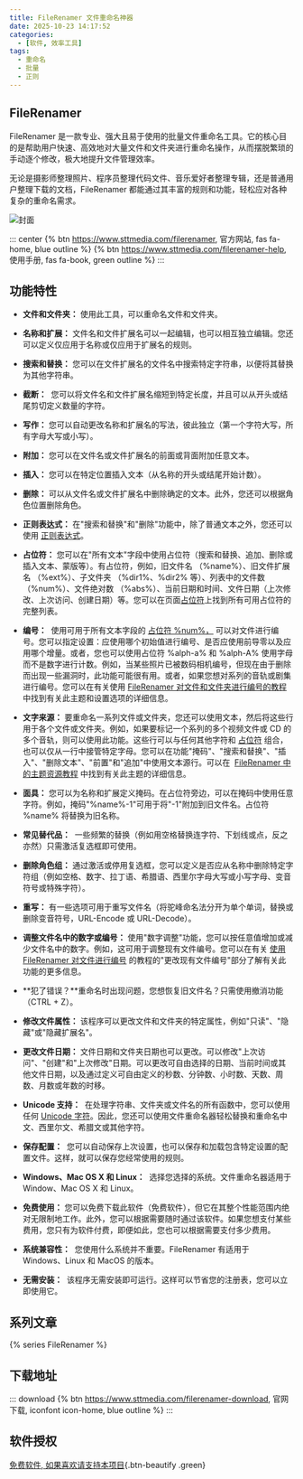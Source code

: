 ```yaml
---
title: FileRenamer 文件重命名神器
date: 2025-10-23 14:17:52
categories:
  - [软件, 效率工具]
tags:
  - 重命名
  - 批量
  - 正则
---
```


## FileRenamer

FileRenamer 是一款专业、强大且易于使用的批量文件重命名工具。它的核心目的是帮助用户快速、高效地对大量文件和文件夹进行重命名操作，从而摆脱繁琐的手动逐个修改，极大地提升文件管理效率。

无论是摄影师整理照片、程序员整理代码文件、音乐爱好者整理专辑，还是普通用户整理下载的文档，FileRenamer 都能通过其丰富的规则和功能，轻松应对各种复杂的重命名需求。

![封面](/images/filerenamer.png)

::: center
{% btn https://www.sttmedia.com/filerenamer, 官方网站, fas fa-home, blue outline %}
{% btn https://www.sttmedia.com/filerenamer-help, 使用手册, fas fa-book, green outline %}
:::

## 功能特性

- **文件和文件夹：** 使用此工具，可以重命名文件和文件夹。

- **名称和扩展：** 文件名和文件扩展名可以一起编辑，也可以相互独立编辑。您还可以定义仅应用于名称或仅应用于扩展名的规则。

- **搜索和替换：** 您可以在文件扩展名的文件名中搜索特定字符串，以便将其替换为其他字符串。

- **截断：**  您可以将文件名和文件扩展名缩短到特定长度，并且可以从开头或结尾剪切定义数量的字符。

- **写作：** 您可以自动更改名称和扩展名的写法，彼此独立（第一个字符大写，所有字母大写或小写）。

- **附加：** 您可以在文件名或文件扩展名的前面或背面附加任意文本。

- **插入：** 您可以在特定位置插入文本（从名称的开头或结尾开始计数）。

- **删除：** 可以从文件名或文件扩展名中删除确定的文本。此外，您还可以根据角色位置删除角色。

- **正则表达式：** 在"搜索和替换"和"删除"功能中，除了普通文本之外，您还可以使用 [正则表达式](https://www.sttmedia.com/regular-expressions)。

- **占位符：** 您可以在"所有文本"字段中使用占位符（搜索和替换、追加、删除或插入文本、蒙版等）。有占位符，例如，旧文件名 （%name%）、旧文件扩展名 （%ext%）、子文件夹 （%dir1%、%dir2% 等）、列表中的文件数 （%num%）、文件绝对数 （%abs%）、当前日期和时间、文件日期（上次修改、上次访问、创建日期）等。您可以在页面[占位符](https://www.sttmedia.com/filerenamer-placeholders)上找到所有可用占位符的完整列表。

- **编号：**  使用可用于所有文本字段的 [占位符 %num%，](https://www.sttmedia.com/filerenamer-placeholders#numbering) 可以对文件进行编号。您可以指定设置：应使用哪个初始值进行编号、是否应使用前导零以及应用哪个增量。或者，您也可以使用占位符 %alph-a% 和 %alph-A% 使用字母而不是数字进行计数。例如，当某些照片已被数码相机编号，但现在由于删除而出现一些漏洞时，此功能可能很有用。或者，如果您想对系列的音轨或剧集进行编号。您可以在有关使用 [FileRenamer 对文件和文件夹进行编号的教程](https://www.sttmedia.com/filerenamer-numbering) 中找到有关此主题和设置选项的详细信息。

- **文字来源：** 要重命名一系列文件或文件夹，您还可以使用文本，然后将这些行用于各个文件或文件夹。例如，如果要标记一个系列的多个视频文件或 CD 的多个音轨，则可以使用此功能。这些行可以与任何其他字符和 [占位符](https://www.sttmedia.com/filerenamer-placeholders) 组合，也可以仅从一行中接管特定字母。您可以在功能"掩码"、"搜索和替换"、"插入"、"删除文本"、"前置"和"追加"中使用文本源行。可以在  [FileRenamer 中的主题资源教程](https://www.sttmedia.com/filerenamer-sources) 中找到有关此主题的详细信息。

- **面具：** 您可以为名称和扩展定义掩码。在占位符旁边，可以在掩码中使用任意字符。例如，掩码"%name%-1"可用于将"-1"附加到旧文件名。占位符 %name% 将替换为旧名称。

- **常见替代品：**  一些频繁的替换（例如用空格替换连字符、下划线或点，反之亦然）只需激活复选框即可使用。

- **删除角色组：** 通过激活或停用复选框，您可以定义是否应从名称中删除特定字符组（例如空格、数字、拉丁语、希腊语、西里尔字母大写或小写字母、变音符号或特殊字符）。

- **重写：** 有一些选项可用于重写文件名（将驼峰命名法分开为单个单词，替换或删除变音符号，URL-Encode 或 URL-Decode）。

- **调整文件名中的数字或编号：** 使用"数字调整"功能，您可以按任意值增加或减少文件名中的数字。例如，这可用于调整现有文件编号。您可以在有关 [使用 FileRenamer 对文件进行编号](https://www.sttmedia.com/filerenamer-numbering) 的教程的"更改现有文件编号"部分了解有关此功能的更多信息。

- **犯了错误？**重命名时出现问题，您想恢复旧文件名？只需使用撤消功能 （CTRL + Z）。

- **修改文件属性：** 该程序可以更改文件和文件夹的特定属性，例如"只读"、"隐藏"或"隐藏扩展名"。

- **更改文件日期：** 文件日期和文件夹日期也可以更改。可以修改"上次访问"、"创建"和"上次修改"日期。可以更改可自由选择的日期、当前时间或其他文件日期，以及通过定义可自由定义的秒数、分钟数、小时数、天数、周数、月数或年数的时移。

- **Unicode 支持：**  在处理字符串、文件夹或文件名的所有函数中，您可以使用任何 [Unicode 字符](https://www.sttmedia.com/unicode)。因此，您还可以使用文件重命名器轻松替换和重命名中文、西里尔文、希腊文或其他字符。

- **保存配置：**  您可以自动保存上次设置，也可以保存和加载包含特定设置的配置文件。这样，就可以保存您经常使用的规则。

- **Windows、Mac OS X 和 Linux：**  选择您选择的系统。文件重命名器适用于 Window、Mac OS X 和 Linux。

- **免费使用：** 您可以免费下载此软件（免费软件），但它在其整个性能范围内绝对无限制地工作。此外，您可以根据需要随时通过该软件。如果您想支付某些费用，您只有为软件付费，即便如此，您也可以根据需要支付多少费用。

- **系统兼容性：**  您使用什么系统并不重要。FileRenamer 有适用于 Windows、Linux 和 MacOS 的版本。

- **无需安装：**  该程序无需安装即可运行。这样可以节省您的注册表，您可以立即使用它。

## 系列文章

{% series FileRenamer %}

## 下载地址

::: download
{% btn https://www.sttmedia.com/filerenamer-download, 官网下载, iconfont icon-home, blue outline %}
:::

## 软件授权

[免费软件, 如果喜欢请支持本项目](https://www.sttmedia.com/donate){.btn-beautify .green}
